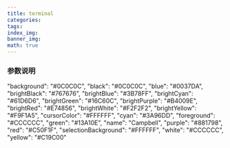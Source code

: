 ```yaml
---
title: terminal
categories:
tags:
index_img:
banner_img:
math: true
---
```


### 参数说明

"background": "#0C0C0C",
"black": "#0C0C0C",
"blue": "#0037DA",
"brightBlack": "#767676",
"brightBlue": "#3B78FF",
"brightCyan": "#61D6D6",
"brightGreen": "#16C60C",
"brightPurple": "#B4009E",
"brightRed": "#E74856",
"brightWhite": "#F2F2F2",
"brightYellow": "#F9F1A5",
"cursorColor": "#FFFFFF",
"cyan": "#3A96DD",
"foreground": "#CCCCCC",
"green": "#13A10E",
"name": "Campbell",
"purple": "#881798",
"red": "#C50F1F",
"selectionBackground": "#FFFFFF",
"white": "#CCCCCC",
"yellow": "#C19C00"


